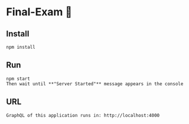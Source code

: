# Final-Exam              :100:

## Install 
 `npm install`

 ## Run
 ```
 npm start
 Then wait until **"Server Started"** message appears in the console
 ```
## URL
```GraphQL of this application runs in: http://localhost:4000```
